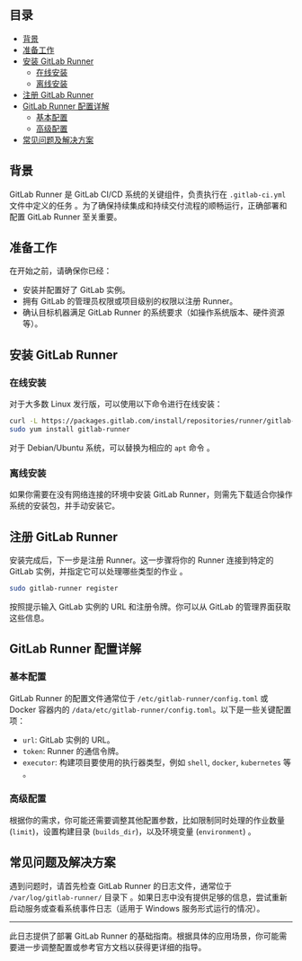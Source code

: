
## 目录
- [背景](#背景)
- [准备工作](#准备工作)
- [安装 GitLab Runner](#安装-gitlab-runner)
  - [在线安装](#在线安装)
  - [离线安装](#离线安装)
- [注册 GitLab Runner](#注册-gitlab-runner)
- [GitLab Runner 配置详解](#gitlab-runner-配置详解)
  - [基本配置](#基本配置)
  - [高级配置](#高级配置)
- [常见问题及解决方案](#常见问题及解决方案)

## 背景

GitLab Runner 是 GitLab CI/CD 系统的关键组件，负责执行在 `.gitlab-ci.yml` 文件中定义的任务 。为了确保持续集成和持续交付流程的顺畅运行，正确部署和配置 GitLab Runner 至关重要。

## 准备工作

在开始之前，请确保你已经：
- 安装并配置好了 GitLab 实例。
- 拥有 GitLab 的管理员权限或项目级别的权限以注册 Runner。
- 确认目标机器满足 GitLab Runner 的系统要求（如操作系统版本、硬件资源等）。

## 安装 GitLab Runner

### 在线安装

对于大多数 Linux 发行版，可以使用以下命令进行在线安装：

```bash
curl -L https://packages.gitlab.com/install/repositories/runner/gitlab-runner/script.rpm.sh | sudo bash
sudo yum install gitlab-runner
```

对于 Debian/Ubuntu 系统，可以替换为相应的 `apt` 命令 。

### 离线安装

如果你需要在没有网络连接的环境中安装 GitLab Runner，则需先下载适合你操作系统的安装包，并手动安装它。

## 注册 GitLab Runner

安装完成后，下一步是注册 Runner。这一步骤将你的 Runner 连接到特定的 GitLab 实例，并指定它可以处理哪些类型的作业 。

```bash
sudo gitlab-runner register
```

按照提示输入 GitLab 实例的 URL 和注册令牌。你可以从 GitLab 的管理界面获取这些信息。

## GitLab Runner 配置详解

### 基本配置

GitLab Runner 的配置文件通常位于 `/etc/gitlab-runner/config.toml` 或 Docker 容器内的 `/data/etc/gitlab-runner/config.toml`。以下是一些关键配置项：

- `url`: GitLab 实例的 URL。
- `token`: Runner 的通信令牌。
- `executor`: 构建项目要使用的执行器类型，例如 `shell`, `docker`, `kubernetes` 等 。

### 高级配置

根据你的需求，你可能还需要调整其他配置参数，比如限制同时处理的作业数量 (`limit`)，设置构建目录 (`builds_dir`)，以及环境变量 (`environment`) 。

## 常见问题及解决方案

遇到问题时，请首先检查 GitLab Runner 的日志文件，通常位于 `/var/log/gitlab-runner/` 目录下 。如果日志中没有提供足够的信息，尝试重新启动服务或查看系统事件日志（适用于 Windows 服务形式运行的情况）。

---

此日志提供了部署 GitLab Runner 的基础指南。根据具体的应用场景，你可能需要进一步调整配置或参考官方文档以获得更详细的指导。

